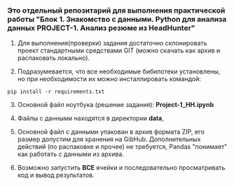  ### Это отдельный репозитарий для выполнения практической работы "Блок 1. Знакомство с данными. Python для анализа данных  PROJECT-1. Анализ резюме из HeadHunter"


1) Для выполнения(проверки) задания достаточно склонировать проект стандартными средствами GIT (можно скачать как архив и распаковать локально).

2) Подразумевается, что все необходимые бибилотеки установлены, но при необходимости их можно инсталлировать командой:

<code>pip install -r requirements.txt</code>

3) Основной файл ноутбука (решение задания): **Project-1_HH.ipynb**

4) Файлы с данными находятся в директории **data**,

5) Основной файл с данными упакован в архив формата ZIP, его размер допустим для хранения на GibHub. Дополнительных действий (по распаковке и прочее) не требуется, Pandas "понимает" как работать с данными из архива.

6) Возможно запустить **ВСЕ** ячейки и последовательно просматривать код и вывод результатов.